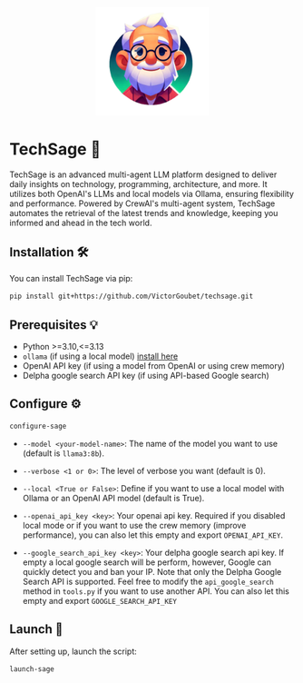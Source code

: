 <p align="center">
  <img src="logo.png" alt="TechSage Logo" width="200">
</p>

# TechSage 🤖

TechSage is an advanced multi-agent LLM platform designed to deliver daily insights on technology, programming, architecture, and more. It utilizes both OpenAI's LLMs and local models via Ollama, ensuring flexibility and performance. Powered by CrewAI's multi-agent system, TechSage automates the retrieval of the latest trends and knowledge, keeping you informed and ahead in the tech world.

## Installation 🛠️

You can install TechSage via pip:

```bash
pip install git+https://github.com/VictorGoubet/techsage.git
```


## Prerequisites 💡 


- Python >=3.10,<=3.13
- `ollama` (if using a local model) [install here](https://ollama.com/download/)
- OpenAI API key (if using a model from OpenAI or using crew memory)
- Delpha google search API key (if using API-based Google search)

## Configure ⚙️

```bash
configure-sage
```

- `--model <your-model-name>`: The name of the model you want to use (default is `llama3:8b`).

- `--verbose <1 or 0>`: The level of verbose you want (default is 0).

- `--local <True or False>`: Define if you want to use a local model with Ollama or an OpenAI API model (default is True).
- `--openai_api_key <key>`: Your openai api key. Required if you disabled local mode or if you want to use the crew memory (improve performance), you can also let this empty and export `OPENAI_API_KEY`.

- `--google_search_api_key <key>`: Your delpha google search api key. If empty a local google search will be perform, however, Google can quickly detect you and ban your IP. Note that only the Delpha Google Search API is supported. Feel free to modify the `api_google_search` method in `tools.py` if you want to use another API. You can also let this empty and export `GOOGLE_SEARCH_API_KEY`

## Launch 🚀

After setting up, launch the script:

```sh
launch-sage
```